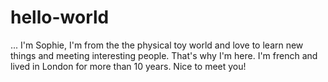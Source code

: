 # hello-world
...
I'm Sophie, I'm from the the physical toy world and love to learn new things and meeting interesting people. That's why I'm here. 
I'm french and lived in London for more than 10 years.
Nice to meet you!

